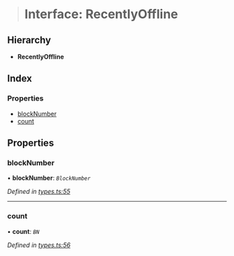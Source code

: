 > # Interface: RecentlyOffline

## Hierarchy

* **RecentlyOffline**

## Index

### Properties

* [blockNumber](_types_.recentlyoffline.md#blocknumber)
* [count](_types_.recentlyoffline.md#count)

## Properties

###  blockNumber

• **blockNumber**: *`BlockNumber`*

*Defined in [types.ts:55](https://github.com/polkadot-js/api/blob/411d432/packages/api-derive/src/types.ts#L55)*

___

###  count

• **count**: *`BN`*

*Defined in [types.ts:56](https://github.com/polkadot-js/api/blob/411d432/packages/api-derive/src/types.ts#L56)*